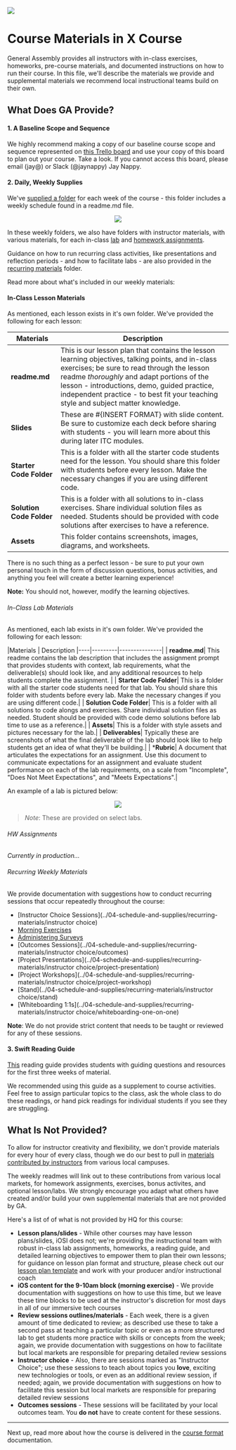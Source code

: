 ![](https://ga-dash.s3.amazonaws.com/production/assets/logo-9f88ae6c9c3871690e33280fcf557f33.png)

# Course Materials in X Course

General Assembly provides all instructors with in-class exercises, homeworks, pre-course materials, and documented instructions on how to run their course.  In this file, we'll describe the materials we provide and supplemental materials we recommend local instructional teams build on their own.

## What Does GA Provide?


#### 1. A Baseline Scope and Sequence

We highly recommend making a copy of our baseline course scope and sequence represented on [this Trello board](https://trello.com/b/wUypxxc8/iosi-curriculum) and use your copy of this board to plan out your course. Take a look.  If you cannot access this board, please email (jay@) or Slack (@jaynappy) Jay Nappy.

#### 2. Daily, Weekly Supplies

We've [supplied a folder](..) for each week of the course - this folder includes a weekly schedule found in a readme.md file.  

<p align="center">
  <img src="https://i.imgur.com/jIwTvPa.png">
</p>


In these weekly folders, we also have folders with instructor materials, with various materials, for each in-class [lab](#in-class-lab-materials) and [homework assignments](#hw-assignments).  

Guidance on how to run recurring class activities, like presentations and reflection periods - and how to facilitate labs - are also provided in the [recurring materials](../recurring-materials) folder.


Read more about what's included in our weekly materials: 

#### In-Class Lesson Materials

As mentioned, each lesson exists in it's own folder.  We've provided the following for each lesson:

|Materials | Description
|----|---------|
| __readme.md__| This is our lesson plan that contains the lesson learning objectives, talking points, and in-class exercises; be sure to read through the lesson readme _thoroughly_ and adapt portions of the lesson - introductions, demo, guided practice, independent practice - to best fit your teaching style and subject matter knowledge. |
| __Slides__| These are #{INSERT FORMAT} with slide content.  Be sure to customize each deck before sharing with students - you will learn more about this during later ITC modules.|
| __Starter Code Folder__| This is a folder with all the starter code students need for the lesson. You should share this folder with students before every lesson. Make the necessary changes if you are using different code.|
| __Solution Code Folder__| This is a folder with all solutions to in-class exercises. Share individual solution files as needed. Students should be provided with code solutions after exercises to have a reference. |
| __Assets__| This folder contains screenshots, images, diagrams, and worksheets. |

There is no such thing as a perfect lesson - be sure to put your own personal touch in the form of discussion questions, bonus activities, and anything you feel will create a better learning experience!

**Note:** You should not, however, modify the learning objectives.


###### In-Class Lab Materials

As mentioned, each lab exists in it's own folder.  We've provided the following for each lesson:


|Materials | Description
|----|---------|---------------|
| __readme.md__| This readme contains the lab description that includes the assignment prompt that provides students with context, lab requirements, what the deliverable(s) should look like, and any additional resources to help students complete the assignment. |
| __Starter Code Folder__| This is a folder with all the starter code students need for that lab. You should share this folder with students before every lab. Make the necessary changes if you are using different code.|
| __Solution Code Folder__| This is a folder with all solutions to code alongs and exercises. Share individual solution files as needed. Student should be provided with code demo solutions before lab time to use as a reference.|
| __Assets__| This is a folder with style assets and pictures necessary for the lab.|
| __Deliverables__| Typically these are screenshots of what the final deliverable of the lab should look like to help students get an idea of what they'll be building.|
| *__Rubric__|  A document that articulates the expectations for an assignment. Use this document to communicate expectations for an assignment and evaluate student performance on each of the lab requirements, on a scale from "Incomplete", "Does Not Meet Expectations", and "Meets Expectations".|


An example of a lab is pictured below:

<p align="center">
<img src="https://i.imgur.com/DsFbxzG.png">
</p>

> _Note_: These are provided on select labs.

###### HW Assignments

_Currently in production..._

<!-- THE TEXT BELOW IS TAKEN FROM THE LAB EXPLANATION

As mentioned, each lab exists in it's own folder.  We've provided the following for each lesson:


|Materials | Description
|----|---------|---------------|
| __readme.md__| This readme contains the lab description that includes the assignment prompt that provides students with context, lab requirements, what the deliverable(s) should look like, and any additional resources to help students complete the assignment. |
| __Starter Code Folder__| This is a folder with all the starter code students need for that lab. You should share this folder with students before every lab. Make the necessary changes if you are using different code.|
| __Solution Code Folder__| This is a folder with all solutions to code alongs and exercises Share individual solution files as needed. Student should be provided with code demo solutions before lab time to use as a reference.|
| *__Rubric__|  A document that articulates the expectations for an assignment. Use this document to communicate expectations for an assignment and evaluate student performance on each of the lab requirements, on a scale from "Incomplete", "Does Not Meet Expectations", and "Meets Expectations".|


An example of a lab is pictured below:

<p align="center">
<img src="https://i.imgur.com/DsFbxzG.png">
</p>

> _Note_: These are provided on select labs. -->

###### Recurring Weekly Materials

We provide documentation with suggestions how to conduct recurring sessions that occur repeatedly throughout the course:

- [Instructor Choice Sessions](../04-schedule-and-supplies/recurring-materials/instructor choice)
- [Morning Exercises](../04-schedule-and-supplies/recurring-materials/morning-exercise-review)
- [Administering Surveys](../04-schedule-and-supplies/recurring-materials/nps-survey)
- [Outcomes Sessions](../04-schedule-and-supplies/recurring-materials/instructor choice/outcomes)
- [Project Presentations](../04-schedule-and-supplies/recurring-materials/instructor choice/project-presentation)
- [Project Workshops](../04-schedule-and-supplies/recurring-materials/instructor choice/project-workshop)
- [Stand](../04-schedule-and-supplies/recurring-materials/instructor choice/stand)
- [Whiteboarding 1:1s](../04-schedule-and-supplies/recurring-materials/instructor choice/whiteboarding-one-on-one)

**Note**: We do not provide strict content that needs to be taught or reviewed for any of these sessions.


#### 3. Swift Reading Guide

[This](https://github.com/generalassembly-studio/iosi-precourse-onboarding/blob/master/03-resources/swift-programming-guide.md#week1) reading guide provides students with guiding questions and resources for the first three weeks of material.

We recommended using this guide as a supplement to course activities. Feel free to assign particular topics to the class, ask the whole class to do these readings, or hand pick readings for individual students if you see they are struggling.

## What Is Not Provided?

To allow for instructor creativity and flexibility, we don't provide materials for every hour of every class, though we do our best to pull in [materials contributed by instructors](../instructor-contributions) from various local campuses.  

The weekly readmes will link out to these contributions from various local markets, for homework assignments, exercises, bonus activites, and optional lesson/labs.  We strongly encourage you adapt what others have created and/or build your own supplemental materials that are not provided by GA.  

Here's a list of of what is not provided by HQ for this course:

- **Lesson plans/slides** - While other courses may have lesson plans/slides, iOSI does not; we're providing the instructional team with robust in-class lab assignments, homeworks, a reading guide, and detailed learning objectives to empower them to plan their own lessons; for guidance on lesson plan format and structure, please check out our [lesson plan template](~/templates/lessons) and work with your producer and/or instructional coach
- **iOS content for the 9-10am block (morning exercise)** - We provide documentation with suggestions on how to use this time, but we leave these time blocks to be used at the instructor's discretion for most days in all of our immersive tech courses
- **Review sessions outlines/materials** - Each week, there is a given amount of time dedicated to review; as described use these to take a second pass at teaching a particular topic or even as a more structured lab to get students more practice with skills or concepts from the week; again, we provide documentation with suggestions on how to facilitate but local markets are responsible for preparing detailed review sessions
- **Instructor choice** - Also, there are sessions marked as "Instructor Choice"; use these sessions to teach about topics you **love**, exciting new technologies or tools, or even as an additional review session, if needed; again, we provide documentation with suggestions on how to facilitate this session but local markets are responsible for preparing detailed review sessions
- **Outcomes sessions** - These sessions will be facilitated by your local outcomes team. You __do not__ have to create content for these sessions.

<!-- > List other materials if needed -->

---

Next up, read more about how the course is delivered in the [course format](03-course-format.md) documentation.
